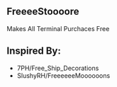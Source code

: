 FreeeeStoooore
--------------


Makes All Terminal Purchaces Free



Inspired By: 
---------------
* 7PH/Free_Ship_Decorations
* SlushyRH/FreeeeeeMoooooons